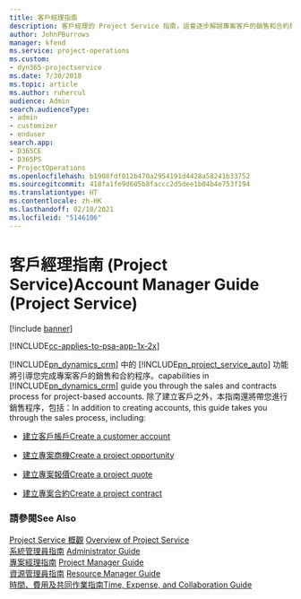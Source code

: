 ```yaml
---
title: 客戶經理指南
description: 客戶經理的 Project Service 指南，這會逐步解說專案客戶的銷售和合約程序
author: JohnPBurrows
manager: kfend
ms.service: project-operations
ms.custom:
- dyn365-projectservice
ms.date: 7/30/2018
ms.topic: article
ms.author: ruhercul
audience: Admin
search.audienceType:
- admin
- customizer
- enduser
search.app:
- D365CE
- D365PS
- ProjectOperations
ms.openlocfilehash: b1908fdf012b470a2954191d4428a58241b33752
ms.sourcegitcommit: 418fa1fe9d605b8faccc2d5dee1b04b4e753f194
ms.translationtype: HT
ms.contentlocale: zh-HK
ms.lasthandoff: 02/10/2021
ms.locfileid: "5146106"
---
```

# <a name="account-manager-guide-project-service"></a><span data-ttu-id="d6989-103">客戶經理指南 (Project Service)</span><span class="sxs-lookup"><span data-stu-id="d6989-103">Account Manager Guide (Project Service)</span></span>

[!include [banner](../includes/psa-now-project-operations.md)]

[!INCLUDE[cc-applies-to-psa-app-1x-2x](../includes/cc-applies-to-psa-app-1x-2x.md)]

[!INCLUDE[pn_dynamics_crm](../includes/pn-dynamics-crm.md)] <span data-ttu-id="d6989-104">中的 [!INCLUDE[pn_project_service_auto](../includes/pn-project-service-auto.md)] 功能將引導您完成專案客戶的銷售和合約程序。</span><span class="sxs-lookup"><span data-stu-id="d6989-104">capabilities in [!INCLUDE[pn_dynamics_crm](../includes/pn-dynamics-crm.md)] guide you through the sales and contracts process for project-based accounts.</span></span> <span data-ttu-id="d6989-105">除了建立客戶之外，本指南還將帶您進行銷售程序，包括：</span><span class="sxs-lookup"><span data-stu-id="d6989-105">In addition to creating accounts, this guide takes you through the sales process, including:</span></span>  
  
-   [<span data-ttu-id="d6989-106">建立客戶帳戶</span><span class="sxs-lookup"><span data-stu-id="d6989-106">Create a customer account</span></span>](../psa/create-customer-account.md)  
  
-   [<span data-ttu-id="d6989-107">建立專案商機</span><span class="sxs-lookup"><span data-stu-id="d6989-107">Create a project opportunity</span></span>](../psa/create-project-opportunity.md)  
  
-   [<span data-ttu-id="d6989-108">建立專案報價</span><span class="sxs-lookup"><span data-stu-id="d6989-108">Create a project quote</span></span>](../psa/create-project-quote.md)  
  
-   [<span data-ttu-id="d6989-109">建立專案合約</span><span class="sxs-lookup"><span data-stu-id="d6989-109">Create a project contract</span></span>](../psa/create-project-contract.md)  
  
  
### <a name="see-also"></a><span data-ttu-id="d6989-110">請參閱</span><span class="sxs-lookup"><span data-stu-id="d6989-110">See Also</span></span>  
 <span data-ttu-id="d6989-111">[Project Service 概觀](../psa/overview.md) </span><span class="sxs-lookup"><span data-stu-id="d6989-111">[Overview of Project Service](../psa/overview.md) </span></span>  
 <span data-ttu-id="d6989-112">[系統管理員指南](../psa/admin-guide.md) </span><span class="sxs-lookup"><span data-stu-id="d6989-112">[Administrator Guide](../psa/admin-guide.md) </span></span>  
 <span data-ttu-id="d6989-113">[專案經理指南](../psa/project-manager-guide.md) </span><span class="sxs-lookup"><span data-stu-id="d6989-113">[Project Manager Guide](../psa/project-manager-guide.md) </span></span>  
 <span data-ttu-id="d6989-114">[資源管理員指南](../psa/resource-manager-guide.md) </span><span class="sxs-lookup"><span data-stu-id="d6989-114">[Resource Manager Guide](../psa/resource-manager-guide.md) </span></span>  
 [<span data-ttu-id="d6989-115">時間、費用及共同作業指南</span><span class="sxs-lookup"><span data-stu-id="d6989-115">Time, Expense, and Collaboration Guide</span></span>](../psa/time-expense-collaboration-guide.md)
